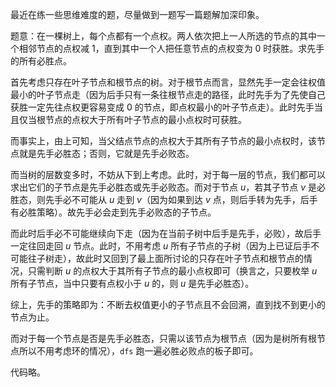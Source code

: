 最近在练一些思维难度的题，尽量做到一题写一篇题解加深印象。

题意：在一棵树上，每个点都有一个点权。两人依次把上一人所选的节点的其中一个相邻节点的点权减 $1$，直到其中一个人把任意节点的点权变为 $0$ 时获胜。求先手的所有必胜点。

首先考虑只存在叶子节点和根节点的树。对于根节点而言，显然先手一定会往权值最小的叶子节点走（因为后手只有一条往根节点走的路径，此时先手为了先使自己获胜一定先往点权更容易变成 $0$ 的节点，即点权最小的叶子节点走）。此时先手当且仅当根节点的点权大于所有叶子节点的最小点权时可获胜。

而事实上，由上可知，当父结点节点的点权大于其所有子节点的最小点权时，该节点就是先手必胜态；否则，它就是先手必败态。

而当树的层数变多时，不妨从下到上考虑。此时，对于每一层的节点，我们都可以求出它们的子节点是先手必胜态或先手必败态。而对于节点 $u$，若其子节点 $v$ 是必胜态，则先手必不可能从 $u$ 走到 $v$（因为如果到达 $v$ 点，则后手转为先手，后手有必胜策略）。故先手必会走到先手必败态的子节点。

而此时后手必不可能继续向下走（因为在当前子树中后手是先手，必败），故后手一定往回走回 $u$ 节点。此时，不用考虑 $u$ 所有子节点的子树（因为上已证后手不可能往子树走），故此时又回到了最上面所讨论的只存在叶子节点和根节点的情况，只需判断 $u$ 的点权大于其所有子节点的最小点权即可（换言之，只要枚举 $u$ 所有子节点，当中只要有点权小于 $u$ 的，则 $u$ 是先手必胜态）。

综上，先手的策略即为：不断去权值更小的子节点且不会回溯，直到找不到更小的节点为止。

而对于每一个节点是否是先手必胜态，只需以该节点为根节点（因为是树所有根节点所以不用考虑环的情况），`dfs` 跑一遍必胜必败点的板子即可。

代码略。
